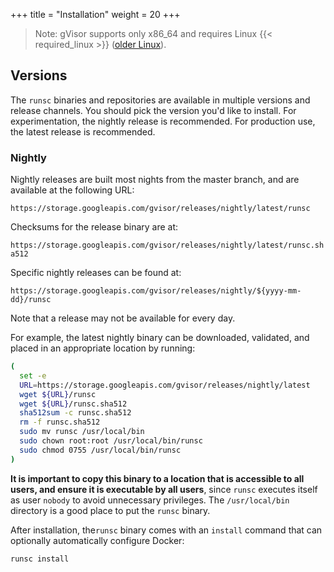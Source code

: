 +++
title = "Installation"
weight = 20
+++

> Note: gVisor supports only x86\_64 and requires Linux {{< required_linux >}}
> ([older Linux][old-linux]).

## Versions

The `runsc` binaries and repositories are available in multiple versions and
release channels. You should pick the version you'd like to install. For
experimentation, the nightly release is recommended. For production use, the
latest release is recommended.

<!--

After selecting an appropriate release channel from the options below, proceed
to the preferred installation mechanism: manual or from an `apt` repository.

 -->

### Nightly

Nightly releases are built most nights from the master branch, and are available
at the following URL:

   `https://storage.googleapis.com/gvisor/releases/nightly/latest/runsc`

Checksums for the release binary are at:

   `https://storage.googleapis.com/gvisor/releases/nightly/latest/runsc.sha512`

Specific nightly releases can be found at:

   `https://storage.googleapis.com/gvisor/releases/nightly/${yyyy-mm-dd}/runsc`

Note that a release may not be available for every day.

<!--

To use a nightly release, use one of the above URLs for `URL` in the manual
instructions below. For `apt`, use `nightly` for `DIST` below.

### Latest release

The latest official release is available at the following URL:

   `https://storage.googleapis.com/gvisor/releases/release/latest`

To use the latest release, use the above URL for `URL` in the manual
instructions below. For `apt`, use `latest` for `DIST` below.

### Specific release

A given release release is available at the following URL:

  `https://storage.googleapis.com/gvisor/releases/release/${yyyymmdd}`

See the [releases][releases] page for information about specific releases.


This will include point updates for the release, if required. To use a specific
release, use the above URL for `URL` in the manual instructions below. For
`apt`, use `${yyyymmdd}` for `DIST` below.


### Point release

A given point release is available at the following URL:

  `https://storage.googleapis.com/gvisor/releases/release/${yyyymmdd}.${rc}`


Unlike the specific release above, which may include updates, this release will
not change. To use a specific point release, use the above URL for `URL` in the
manual instructions below. For apt, use `${yyyymmdd}.${rc}` for `DIST` below.

 -->

<!-- Install from an `apt` repository

First, appropriate dependencies must be installed to allow `apt` to install
packages via https:

```bash
sudo apt-get update && \
sudo apt-get install -y \
    apt-transport-https \
    ca-certificates \
    curl \
    gnupg-agent \
    software-properties-common
```

Next, the key used to sign archives should be added to your `apt` keychain:

```bash
curl -fsSL https://gvisor.dev/archive.key | sudo apt-key add -
```

Based on the release type, you will need to substitute `${DIST}` below, using
one of:

*   `nightly`: For all nightly releases.
*   `latest`: For the latest release.
*   `${yyyymmdd}`: For specific releases.
*   `${yyyymmdd}.${rc}`: For a specific point release.

The repository for the release you wish to install should be added:

```bash
sudo add-apt-repository \
   "deb https://storage.googleapis.com/gvisor/releases" \
   "${DIST}" \
   main
```

For example, to install the latest official release, you can use:

```bash
sudo add-apt-repository \
   "deb https://storage.googleapis.com/gvisor/releases" \
   latest \
   main
```

Now the runsc package can be installed:

```bash
sudo apt-get update && sudo apt-get install -y runsc
```

If you have Docker installed, it will be automatically configured.

-->

For example, the latest nightly binary can be downloaded, validated, 
and placed in an appropriate location by running:

```bash
(
  set -e
  URL=https://storage.googleapis.com/gvisor/releases/nightly/latest
  wget ${URL}/runsc
  wget ${URL}/runsc.sha512
  sha512sum -c runsc.sha512
  rm -f runsc.sha512
  sudo mv runsc /usr/local/bin
  sudo chown root:root /usr/local/bin/runsc
  sudo chmod 0755 /usr/local/bin/runsc
)
```

**It is important to copy this binary to a location that is accessible to all
users, and ensure it is executable by all users**, since `runsc` executes itself
as user `nobody` to avoid unnecessary privileges. The `/usr/local/bin` directory
is a good place to put the `runsc` binary.

After installation, the`runsc` binary comes with an `install` command that can
optionally automatically configure Docker:

```bash
runsc install
```

[latest-nightly]: https://storage.googleapis.com/gvisor/releases/nightly/latest/runsc
[latest-hash]: https://storage.googleapis.com/gvisor/releases/nightly/latest/runsc.sha512
[old-linux]: /docs/user_guide/networking/#gso
[releases]: https://github.com/google/gvisor/releases
